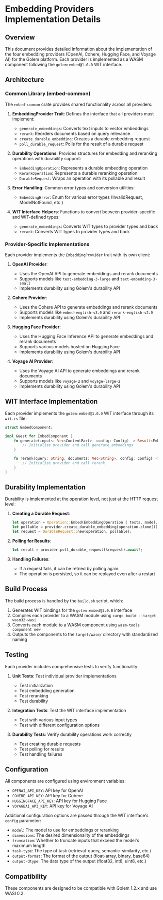# Embedding Providers Implementation Details

## Overview

This document provides detailed information about the implementation of the four embedding providers (OpenAI, Cohere, Hugging Face, and Voyage AI) for the Golem platform. Each provider is implemented as a WASM component following the `golem:embed@1.0.0` WIT interface.

## Architecture

### Common Library (embed-common)

The `embed-common` crate provides shared functionality across all providers:

1. **EmbeddingProvider Trait**: Defines the interface that all providers must implement:
   - `generate_embeddings`: Converts text inputs to vector embeddings
   - `rerank`: Reorders documents based on query relevance
   - `create_durable_embedding`: Creates a durable embedding request
   - `poll_durable_request`: Polls for the result of a durable request

2. **Durability Operations**: Provides structures for embedding and reranking operations with durability support:
   - `EmbeddingOperation`: Represents a durable embedding operation
   - `RerankOperation`: Represents a durable reranking operation
   - `DurableRequest`: Wraps an operation with its pollable and result

3. **Error Handling**: Common error types and conversion utilities:
   - `EmbeddingError`: Enum for various error types (InvalidRequest, ModelNotFound, etc.)

4. **WIT Interface Helpers**: Functions to convert between provider-specific and WIT-defined types:
   - `generate_embeddings`: Converts WIT types to provider types and back
   - `rerank`: Converts WIT types to provider types and back

### Provider-Specific Implementations

Each provider implements the `EmbeddingProvider` trait with its own client:

1. **OpenAI Provider**:
   - Uses the OpenAI API to generate embeddings and rerank documents
   - Supports models like `text-embedding-3-large` and `text-embedding-3-small`
   - Implements durability using Golem's durability API

2. **Cohere Provider**:
   - Uses the Cohere API to generate embeddings and rerank documents
   - Supports models like `embed-english-v3.0` and `rerank-english-v2.0`
   - Implements durability using Golem's durability API

3. **Hugging Face Provider**:
   - Uses the Hugging Face Inference API to generate embeddings and rerank documents
   - Supports various models hosted on Hugging Face
   - Implements durability using Golem's durability API

4. **Voyage AI Provider**:
   - Uses the Voyage AI API to generate embeddings and rerank documents
   - Supports models like `voyage-2` and `voyage-large-2`
   - Implements durability using Golem's durability API

## WIT Interface Implementation

Each provider implements the `golem:embed@1.0.0` WIT interface through its `wit.rs` file:

```rust
struct EmbedComponent;

impl Guest for EmbedComponent {
    fn generate(inputs: Vec<ContentPart>, config: Config) -> Result<EmbeddingResponse, Error> {
        // Initialize provider and call generate_embeddings
    }

    fn rerank(query: String, documents: Vec<String>, config: Config) -> Result<RerankResponse, Error> {
        // Initialize provider and call rerank
    }
}
```

## Durability Implementation

Durability is implemented at the operation level, not just at the HTTP request level:

1. **Creating a Durable Request**:
   ```rust
   let operation = Operation::Embed(EmbeddingOperation { texts, model, truncate });
   let pollable = provider.create_durable_embedding(operation.clone()).await?;
   let request = DurableRequest::new(operation, pollable);
   ```

2. **Polling for Results**:
   ```rust
   let result = provider.poll_durable_request(&request).await?;
   ```

3. **Handling Failures**:
   - If a request fails, it can be retried by polling again
   - The operation is persisted, so it can be replayed even after a restart

## Build Process

The build process is handled by the `build.sh` script, which:

1. Generates WIT bindings for the `golem:embed@1.0.0` interface
2. Compiles each provider to a WASM module using `cargo build --target wasm32-wasi`
3. Converts each module to a WASM component using `wasm-tools component new`
4. Outputs the components to the `target/wasm/` directory with standardized naming

## Testing

Each provider includes comprehensive tests to verify functionality:

1. **Unit Tests**: Test individual provider implementations
   - Test initialization
   - Test embedding generation
   - Test reranking
   - Test durability

2. **Integration Tests**: Test the WIT interface implementation
   - Test with various input types
   - Test with different configuration options

3. **Durability Tests**: Verify durability operations work correctly
   - Test creating durable requests
   - Test polling for results
   - Test handling failures

## Configuration

All components are configured using environment variables:

- `OPENAI_API_KEY`: API key for OpenAI
- `COHERE_API_KEY`: API key for Cohere
- `HUGGINGFACE_API_KEY`: API key for Hugging Face
- `VOYAGEAI_API_KEY`: API key for Voyage AI

Additional configuration options are passed through the WIT interface's `config` parameter:

- `model`: The model to use for embeddings or reranking
- `dimensions`: The desired dimensionality of the embeddings
- `truncation`: Whether to truncate inputs that exceed the model's maximum length
- `task-type`: The type of task (retrieval-query, semantic-similarity, etc.)
- `output-format`: The format of the output (float-array, binary, base64)
- `output-dtype`: The data type of the output (float32, int8, uint8, etc.)

## Compatibility

These components are designed to be compatible with Golem 1.2.x and use WASI 0.2.